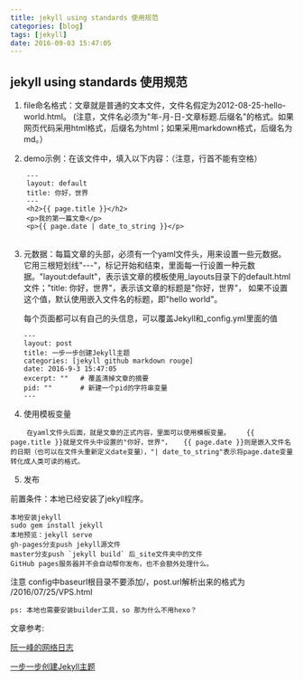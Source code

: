 ```yaml
---
title: jekyll using standards 使用规范
categories: [blog]
tags: [jekyll]
date: 2016-09-03 15:47:05
---
```


## jekyll using standards 使用规范

1. file命名格式：文章就是普通的文本文件，文件名假定为2012-08-25-hello-world.html。
   (注意，文件名必须为"年-月-日-文章标题.后缀名"的格式。如果网页代码采用html格式，后缀名为html；如果采用markdown格式，后缀名为md。）

2. demo示例：在该文件中，填入以下内容：（注意，行首不能有空格）

```
    ---
	layout: default
	title: 你好，世界
	---
	<h2>{{ page.title }}</h2>
	<p>我的第一篇文章</p>
    <p>{{ page.date | date_to_string }}</p>
　　
```
3. 元数据：每篇文章的头部，必须有一个yaml文件头，用来设置一些元数据。
   它用三根短划线"---"，标记开始和结束，里面每一行设置一种元数据。"layout:default"，表示该文章的模板使用_layouts目录下的default.html文件；"title: 你好，世界"，表示该文章的标题是"你好，世界"，
   如果不设置这个值，默认使用嵌入文件名的标题，即"hello world"。

   每个页面都可以有自己的头信息，可以覆盖Jekyll和_config.yml里面的值

   ```
   ---
   layout: post
   title: 一步一步创建Jekyll主题
   categories: [jekyll github markdown rouge]
   date: 2016-9-3 15:47:05
   excerpt: ""   # 覆盖清掉文章的摘要
   pid: ""       # 新建一个pid的字符串变量
   ---
   ```

   

4. 使用模板变量

```
	在yaml文件头后面，就是文章的正式内容，里面可以使用模板变量。	{{ page.title }}就是文件头中设置的"你好，世界"，	{{ page.date }}则是嵌入文件名的日期（也可以在文件头重新定义date变量），"| date_to_string"表示将page.date变量转化成人类可读的格式。
```
5. 发布

前置条件：本地已经安装了jekyll程序。

```
本地安装jekyll
sudo gem install jekyll
本地预览：jekyll serve
gh-pages分支push jekyll源文件
master分支push `jekyll build` 后_site文件夹中的文件
GitHub pages服务器并不会自动帮你发布，也不会额外处理什么。
```

注意
config中baseurl根目录不要添加/，post.url解析出来的格式为 /2016/07/25/VPS.html

`ps: 本地也需要安装builder工具，so 那为什么不用hexo？`

文章参考: 

[阮一峰的网络日志](http://www.ruanyifeng.com/blog/2012/08/blogging_with_jekyll.html)

[一步一步创建Jekyll主题](http://gitgj.oschina.io/2016/09/03/how-to-create-the-jekyll-theme.html)

